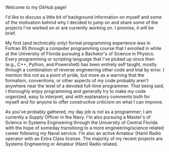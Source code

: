 Welcome to my GitHub page! 

I'd like to discuss a little bit of background information on myself and some of the motivation behind why I decided to jump on and share some of the projects I've worked on or are currently working on. I promise, it will be brief.

My first (and technically only) formal programming experience was in Fortran 95 through a computer programming course that I enrolled in while at the University of Florida pursuing a Bachelor's of Science in Physics. Every programming or scripting language that I've picked up since then (e.g., C++, Python, and Powershell) has been entirely self taught, mostly through a combination of reverse engineering other code and trial by error. I mention this not as a point of pride, but more as a warning that the formalism, conventions, or other aspects of my code probably aren't anywhere near the level of a devoted full-time programmer. That being said, I thoroughly enjoy programming and generally try to make my code organized, easy to interpret, and with explanatory comments both for myself and for anyone to offer constructive criticism on what I can improve.

As you've probably gathered, my day job is not as a programmer; I am currently a Supply Officer in the Navy. I'm also pursuing a Master's of Science in Systems Engineering through the University of Central Florida with the hope of someday transitiong to a more engineering/science related career following my Naval service. I'm also an active Amateur (Ham) Radio operator with an Extra Class license. The majority of my recent projects are Systems Engineering or Amateur (Ham) Radio related.
